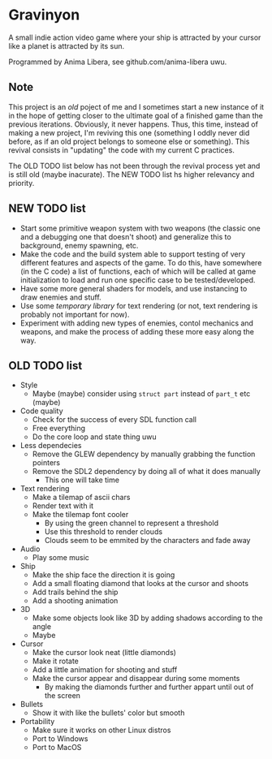 
# Gravinyon

A small indie action video game where your ship is attracted by your cursor
like a planet is attracted by its sun.

Programmed by Anima Libera, see github.com/anima-libera uwu.

## Note

This project is an _old_ poject of me and I sometimes start a new instance of it in the hope of getting closer to the ultimate goal of a finished game than the previous iterations. Obviously, it never happens. Thus, this time, instead of making a new project, I'm reviving this one (something I oddly never did before, as if an old project belongs to someone else or something). This revival consists in "updating" the code with my current C practices.

The OLD TODO list below has not been through the revival process yet and is still old (maybe inacurate). The NEW TODO list hs higher relevancy and priority.

## NEW TODO list

- Start some primitive weapon system with two weapons (the classic one and a debugging one that doesn't shoot) and generalize this to background, enemy spawning, etc.
- Make the code and the build system able to support testing of very different features and aspects of the game. To do this, have somewhere (in the C code) a list of functions, each of which will be called at game initialization to load and run one specific case to be tested/developed.
- Have some more general shaders for models, and use instancing to draw enemies and stuff.
- Use some _temporary library_ for text rendering (or not, text rendering is probably not important for now).
- Experiment with adding new types of enemies, contol mechanics and weapons, and make the process of adding these more easy along the way.

## OLD TODO list

- Style
  - Maybe (maybe) consider using `struct part` instead of `part_t` etc (maybe)
- Code quality
  - Check for the success of every SDL function call
  - Free everything
  - Do the core loop and state thing uwu
- Less dependecies
  - Remove the GLEW dependency by manually grabbing the function pointers
  - Remove the SDL2 dependency by doing all of what it does manually
    - This one will take time
- Text rendering
  - Make a tilemap of ascii chars
  - Render text with it
  - Make the tilemap font cooler
    - By using the green channel to represent a threshold
    - Use this threshold to render clouds
    - Clouds seem to be emmited by the characters and fade away
- Audio
  - Play some music
- Ship
  - Make the ship face the direction it is going
  - Add a small floating diamond that looks at the cursor and shoots
  - Add trails behind the ship
  - Add a shooting animation
- 3D
  - Make some objects look like 3D by adding shadows according to the angle
  - Maybe
- Cursor
  - Make the cursor look neat (little diamonds)
  - Make it rotate
  - Add a little animation for shooting and stuff
  - Make the cursor appear and disappear during some moments
    - By making the diamonds further and further appart until out of the screen
- Bullets
  - Show it with like the bullets' color but smooth
- Portability
  - Make sure it works on other Linux distros
  - Port to Windows
  - Port to MacOS
